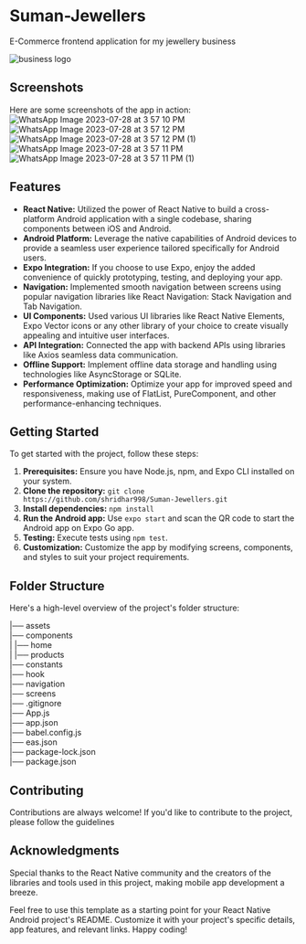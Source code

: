 # Suman-Jewellers
E-Commerce frontend application for my jewellery business

![business logo](https://github.com/shridhar998/Suman-Jewellers/assets/83115648/0f1ffd92-c386-468b-b214-789ee0ac51c8)


## Screenshots

Here are some screenshots of the app in action:
![WhatsApp Image 2023-07-28 at 3 57 10 PM](https://github.com/shridhar998/Suman-Jewellers/assets/83115648/fd6b2e6d-5e2f-40af-bab2-a046169e50a8)
![WhatsApp Image 2023-07-28 at 3 57 12 PM](https://github.com/shridhar998/Suman-Jewellers/assets/83115648/006e9a76-0863-44ae-9e89-131205ac3209)
![WhatsApp Image 2023-07-28 at 3 57 12 PM (1)](https://github.com/shridhar998/Suman-Jewellers/assets/83115648/68bf101b-c676-4186-9927-49c17fba7543)
![WhatsApp Image 2023-07-28 at 3 57 11 PM](https://github.com/shridhar998/Suman-Jewellers/assets/83115648/649965d9-359f-4ff1-8d22-6dbee4d30e72)
![WhatsApp Image 2023-07-28 at 3 57 11 PM (1)](https://github.com/shridhar998/Suman-Jewellers/assets/83115648/7fce8874-129a-4610-909d-e1ef8bfe4f4e)


## Features

- **React Native:** Utilized the power of React Native to build a cross-platform Android application with a single codebase, sharing components between iOS and Android.
- **Android Platform:** Leverage the native capabilities of Android devices to provide a seamless user experience tailored specifically for Android users.
- **Expo Integration:** If you choose to use Expo, enjoy the added convenience of quickly prototyping, testing, and deploying your app.
- **Navigation:** Implemented smooth navigation between screens using popular navigation libraries like React Navigation: Stack Navigation and Tab Navigation.
- **UI Components:** Used various UI libraries like React Native Elements, Expo Vector icons or any other library of your choice to create visually appealing and intuitive user interfaces.
- **API Integration:** Connected the app with backend APIs using libraries like Axios seamless data communication.
- **Offline Support:** Implement offline data storage and handling using technologies like AsyncStorage or SQLite.
- **Performance Optimization:** Optimize your app for improved speed and responsiveness, making use of FlatList, PureComponent, and other performance-enhancing techniques.

## Getting Started

To get started with the project, follow these steps:

1. **Prerequisites:** Ensure you have Node.js, npm, and Expo CLI installed on your system.
2. **Clone the repository:** `git clone https://github.com/shridhar998/Suman-Jewellers.git`
3. **Install dependencies:** `npm install`
4. **Run the Android app:** Use `expo start` and scan the QR code to start the Android app on Expo Go app.
5. **Testing:** Execute tests using `npm test`.
6. **Customization:** Customize the app by modifying screens, components, and styles to suit your project requirements.

## Folder Structure

Here's a high-level overview of the project's folder structure:

|── assets <br>
|── components <br>
| |── home <br>
| |── products <br>
|── constants <br>
|── hook <br>
|── navigation <br>
|── screens <br>
|── .gitignore <br>
|── App.js <br>
|── app.json <br>
|── babel.config.js <br>
|── eas.json <br>
|── package-lock.json <br>
|── package.json <br>


## Contributing

Contributions are always welcome! If you'd like to contribute to the project, please follow the guidelines

## Acknowledgments

Special thanks to the React Native community and the creators of the libraries and tools used in this project, making mobile app development a breeze.

Feel free to use this template as a starting point for your React Native Android project's README. Customize it with your project's specific details, app features, and relevant links. Happy coding!

